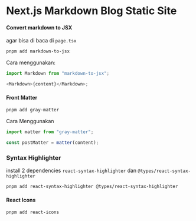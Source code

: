 # Next.js Markdown Blog Static Site

#### Convert markdown to JSX

agar bisa di baca di `page.tsx`

```bash
pnpm add markdown-to-jsx
```

Cara menggunakan:

```js
import Markdown from "markdown-to-jsx";

<Markdown>{content}</Markdown>;
```

#### Front Matter

```bash
pnpm add gray-matter
```

Cara Menggunakan

```js
import matter from "gray-matter";

const postMatter = matter(content);
```

### Syntax Highlighter

install 2 dependencies `react-syntax-highlighter` dan `@types/react-syntax-highlighter`

```bash
pnpm add react-syntax-highlighter @types/react-syntax-highlighter
```

#### React Icons

```bash
pnpm add react-icons
```
